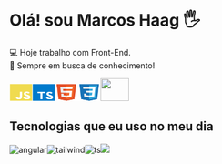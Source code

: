 <h1>Olá! sou Marcos Haag 🖐️</h1>

💻 Hoje trabalho com Front-End. <br>
📘 Sempre em busca de conhecimento! 

<div>
<img aling="center" height="30" width="40" src="https://raw.githubusercontent.com/devicons/devicon/master/icons/javascript/javascript-plain.svg" alt="js"><img aling="center" height="30" width="40" src="https://raw.githubusercontent.com/devicons/devicon/master/icons/typescript/typescript-plain.svg" alt="ts"><img aling="center" height="30" width="40" src="https://raw.githubusercontent.com/devicons/devicon/master/icons/html5/html5-original.svg" alt="html"><img aling="center" height="30" width="40" src="https://raw.githubusercontent.com/devicons/devicon/master/icons/css3/css3-original.svg" alt="ts"><img aling="center" height="40" width="50"   src="https://cdn.jsdelivr.net/gh/devicons/devicon@latest/icons/java/java-original-wordmark.svg" />
</div>
<h2>Tecnologias que eu uso no meu dia</h2> 

<img aling="center" src="https://img.shields.io/badge/Angular-DD0031?style=for-the-badge&logo=angular&logoColor=white" alt="angular"><img aling="center" src="https://img.shields.io/badge/Tailwind_CSS-38B2AC?style=for-the-badge&logo=tailwind-css&logoColor=white" alt="tailwind"><img aling="center" src="https://img.shields.io/badge/MySQL-00000F?style=for-the-badge&logo=mysql&logoColor=white" alt="ts"><img src=" 	https://img.shields.io/badge/Spring-6DB33F?style=for-the-badge&logo=spring&logoColor=whit">
